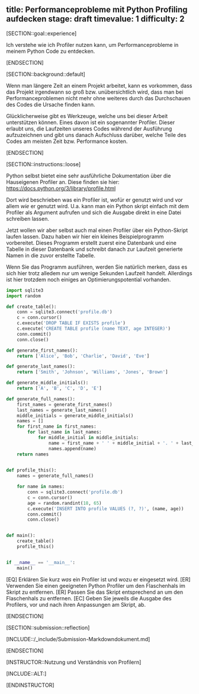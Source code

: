 title: Performanceprobleme mit Python Profiling aufdecken
stage: draft
timevalue: 1
difficulty: 2
---

[SECTION::goal::experience]

Ich verstehe wie ich Profiler nutzen kann, um Performanceprobleme in meinem Python Code zu 
entdecken.

[ENDSECTION]

[SECTION::background::default]

Wenn man längere Zeit an einem Projekt arbeitet, kann es vorkommen, dass das Projekt irgendwann 
so groß bzw. unübersichtlich wird, dass man bei Performanceproblemen nicht mehr ohne weiteres 
durch das Durchschauen des Codes die Ursache finden kann.

Glücklicherweise gibt es Werkzeuge, welche uns bei dieser Arbeit unterstützen können. Eines davon 
ist ein sogenannter Profiler. Dieser erlaubt uns, die Laufzeiten unseres Codes während der 
Ausführung aufzuzeichnen und gibt uns danach Aufschluss darüber, welche Teile des Codes am 
meisten Zeit bzw. Performance kosten.

[ENDSECTION]

[SECTION::instructions::loose]

Python selbst bietet eine sehr ausführliche Dokumentation über die Hauseigenen Profiler an.
Diese finden sie hier: https://docs.python.org/3/library/profile.html

Dort wird beschrieben was ein Profiler ist, wofür er genutzt wird und vor allem *wie* er genutzt 
wird. U.a. kann man ein Python skript einfach mit dem Profiler als Argument aufrufen und sich 
die Ausgabe direkt in eine Datei schreiben lassen.

Jetzt wollen wir aber selbst auch mal einen Profiler über ein Python-Skript laufen lassen.
Dazu haben wir hier ein kleines Beispielprogramm vorbereitet. 
Dieses Programm erstellt zuerst eine Datenbank und eine Tabelle in dieser Datenbank und 
schreibt danach zur Laufzeit generierte Namen in die zuvor erstellte Tabelle.

Wenn Sie das Programm ausführen, werden Sie natürlich merken, dass es sich hier trotz alledem nur 
um wenige Sekunden Laufzeit handelt. Allerdings ist hier trotzdem noch einiges an 
Optimierungspotential vorhanden.

```python
import sqlite3
import random

def create_table():
    conn = sqlite3.connect('profile.db')
    c = conn.cursor()
    c.execute('DROP TABLE IF EXISTS profile')
    c.execute('CREATE TABLE profile (name TEXT, age INTEGER)')
    conn.commit()
    conn.close()

def generate_first_names():
    return ['Alice', 'Bob', 'Charlie', 'David', 'Eve']

def generate_last_names():
    return ['Smith', 'Johnson', 'Williams', 'Jones', 'Brown']

def generate_middle_initials():
    return ['A', 'B', 'C', 'D', 'E']

def generate_full_names():
    first_names = generate_first_names()
    last_names = generate_last_names()
    middle_initials = generate_middle_initials()
    names = []
    for first_name in first_names:
        for last_name in last_names:
            for middle_initial in middle_initials:
                name = first_name + ' ' + middle_initial + '. ' + last_name
                names.append(name)
    return names
    

def profile_this():
    names = generate_full_names()

    for name in names:
        conn = sqlite3.connect('profile.db')
        c = conn.cursor()
        age = random.randint(18, 65)
        c.execute('INSERT INTO profile VALUES (?, ?)', (name, age))
        conn.commit()
        conn.close()


def main():
    create_table()
    profile_this()


if __name__ == '__main__':
    main()
```

[EQ] Erklären Sie kurz *was* ein Profiler ist und wozu er eingesetzt wird.
[ER] Verwenden Sie einen geeigneten Python Profiler um den Flaschenhals im Skript zu entfernen.
[ER] Passen Sie das Skript entsprechend an um den Flaschenhals zu entfernen.
[EC] Geben Sie jeweils die Ausgabe des Profilers, vor und nach ihren Anpassungen am Skript, ab.

[ENDSECTION]

[SECTION::submission::reflection]

[INCLUDE::/_include/Submission-Markdowndokument.md]

[ENDSECTION]

[INSTRUCTOR::Nutzung und Verständnis von Profilern]

[INCLUDE::ALT:]

[ENDINSTRUCTOR]
